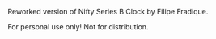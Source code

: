 Reworked version of Nifty Series B Clock by Filipe Fradique.

For personal use only! Not for distribution.
